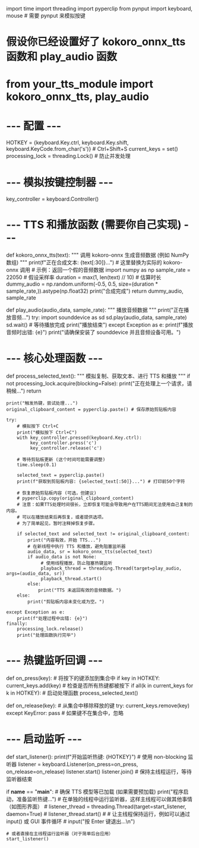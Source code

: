import time
import threading
import pyperclip
from pynput import keyboard, mouse # 需要 pynput 来模拟按键
# 假设你已经设置好了 kokoro_onnx_tts 函数和 play_audio 函数
# from your_tts_module import kokoro_onnx_tts, play_audio

# --- 配置 ---
HOTKEY = {keyboard.Key.ctrl, keyboard.Key.shift, keyboard.KeyCode.from_char('s')} # Ctrl+Shift+S
current_keys = set()
processing_lock = threading.Lock() # 防止并发处理

# --- 模拟按键控制器 ---
key_controller = keyboard.Controller()

# --- TTS 和播放函数 (需要你自己实现) ---
def kokoro_onnx_tts(text):
    """
    调用 kokoro-onnx 生成音频数据 (例如 NumPy 数组)
    """
    print(f"正在合成文本: {text[:30]}...")
    # 这里替换为实际的 kokoro-onnx 调用
    # 示例：返回一个假的音频数据
    import numpy as np
    sample_rate = 22050 # 假设采样率
    duration = max(1, len(text) // 10) # 估算时长
    dummy_audio = np.random.uniform(-0.5, 0.5, size=(duration * sample_rate,)).astype(np.float32)
    print("合成完成")
    return dummy_audio, sample_rate

def play_audio(audio_data, sample_rate):
    """
    播放音频数据
    """
    print("正在播放音频...")
    try:
        import sounddevice as sd
        sd.play(audio_data, sample_rate)
        sd.wait() # 等待播放完成
        print("播放结束")
    except Exception as e:
        print(f"播放音频时出错: {e}")
        print("请确保安装了 sounddevice 并且音频设备可用。")

# --- 核心处理函数 ---
def process_selected_text():
    """
    模拟复制、获取文本、进行 TTS 和播放
    """
    if not processing_lock.acquire(blocking=False):
        print("正在处理上一个请求，请稍候...")
        return

    print("触发热键，尝试处理...")
    original_clipboard_content = pyperclip.paste() # 保存原始剪贴板内容

    try:
        # 模拟按下 Ctrl+C
        print("模拟按下 Ctrl+C")
        with key_controller.pressed(keyboard.Key.ctrl):
             key_controller.press('c')
             key_controller.release('c')

        # 等待剪贴板更新 (这个时间可能需要调整)
        time.sleep(0.1)

        selected_text = pyperclip.paste()
        print(f"获取到剪贴板内容: {selected_text[:50]}...") # 打印前50个字符

        # 恢复原始剪贴板内容 (可选，但建议)
        # pyperclip.copy(original_clipboard_content)
        # 注意：如果TTS处理时间很长，立即恢复可能会导致用户在TTS期间无法使用自己复制的内容。
        # 可以在播放结束后再恢复，或者提供选项。
        # 为了简单起见，暂时注释掉恢复步骤。

        if selected_text and selected_text != original_clipboard_content:
            print("内容有效，开始 TTS...")
            # 在新线程中执行 TTS 和播放，避免阻塞监听器
            audio_data, sr = kokoro_onnx_tts(selected_text)
            if audio_data is not None:
                 # 使用线程播放，防止阻塞热键监听
                 playback_thread = threading.Thread(target=play_audio, args=(audio_data, sr))
                 playback_thread.start()
            else:
                print("TTS 未返回有效的音频数据。")
        else:
            print("剪贴板内容未变化或为空。")

    except Exception as e:
        print(f"处理过程中出错: {e}")
    finally:
        processing_lock.release()
        print("处理函数执行完毕")


# --- 热键监听回调 ---
def on_press(key):
    # 将按下的键添加到集合中
    if key in HOTKEY:
        current_keys.add(key)
        # 检查是否所有热键都被按下
        if all(k in current_keys for k in HOTKEY):
            # 启动处理函数
            process_selected_text()

def on_release(key):
    # 从集合中移除释放的键
    try:
        current_keys.remove(key)
    except KeyError:
        pass # 如果键不在集合中，忽略

# --- 启动监听 ---
def start_listener():
    print(f"开始监听热键: {HOTKEY}")
    # 使用 non-blocking 监听器
    listener = keyboard.Listener(on_press=on_press, on_release=on_release)
    listener.start()
    listener.join() # 保持主线程运行，等待监听器结束

if __name__ == "__main__":
    # 确保 TTS 模型等已加载 (如果需要预加载)
    print("程序启动，准备监听热键...")
    # 在单独的线程中运行监听器，这样主线程可以做其他事情（如图形界面）
    # listener_thread = threading.Thread(target=start_listener, daemon=True)
    # listener_thread.start()
    # # 让主线程保持运行，例如可以通过 input() 或 GUI 事件循环
    # input("按 Enter 键退出...\n")

    # 或者直接在主线程运行监听器（对于简单后台应用）
    start_listener()
